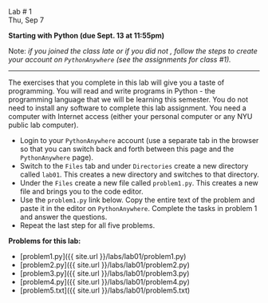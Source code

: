 <div class="recitation">



<div class="column_date">
<p markdown="block">

Lab # 1 <br> 
Thu, Sep 7 

</p>
</div>



<div class="column_recitation" >
<p markdown="block">

**Starting with Python (due Sept. 13 at 11:55pm)**

Note: *if you joined the class late or if you did not , follow the steps to create your account on `PythonAnywhere` (see the assignments for class #1).* 

---

The exercises that you complete in this lab will give you a taste of programming.
You will read and write programs in Python - the programming language that we
will be learning this semester. You do not need to install any software to complete
this lab assignment. You need a computer with Internet access (either your personal
computer or any NYU public lab computer).


- Login to your `PythonAnywhere` account (use a separate tab in the browser so
that you can switch back and forth between this page and the `PythonAnywhere` 
page). 
- Switch to the `Files` tab and under `Directories` create a new directory
called `lab01`. This creates a new directory and switches to that directory. 
- Under the `Files` create a new file called `problem1.py`. This creates a new
file and brings you to the code editor. 
- Use the `problem1.py` link below. Copy the entire text of the problem and paste it
in the editor on `PythonAnywhere`. Complete the tasks in problem 1 and answer the
questions. 
- Repeat the last step for all five problems. 


__Problems for this lab:__
- [problem1.py]({{ site.url }}/labs/lab01/problem1.py)
- [problem2.py]({{ site.url }}/labs/lab01/problem2.py)
- [problem3.py]({{ site.url }}/labs/lab01/problem3.py)
- [problem4.py]({{ site.url }}/labs/lab01/problem4.py)
- [problem5.txt]({{ site.url }}/labs/lab01/problem5.txt)


<!--

- Complete the problems listed there in `lab01` folder. The final versions
(i.e., the ones that will be graded) should be there no later than the due date of
Sept. 13 at 11:55pm. 
-->


</p>
</div>



</div>
